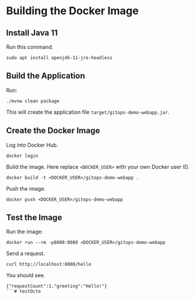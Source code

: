 # Building the Docker Image

## Install Java 11
Run this command.

```
sudo apt install openjdk-11-jre-headless
```

## Build the Application

Run:

```
./mvnw clean package
```

This will create the application file ``target/gitops-demo-webapp.jar``.

## Create the Docker Image

Log into Docker Hub.

```
docker login
```

Build the image. Here replace ``<DOCKER_USER>`` with your own Docker user ID.

```
docker build -t <DOCKER_USER>/gitops-demo-webapp .
```

Push the image.

```
docker push <DOCKER_USER>/gitops-demo-webapp
```

## Test the Image

Run the image:

```
docker run --rm -p8080:8080 <DOCKER_USER>/gitops-demo-webapp
```

Send a request.

```
curl http://localhost:8080/hello
```

You should see.

```
{"requestCount":1,"greeting":"Hello!"}
```# testOcto

